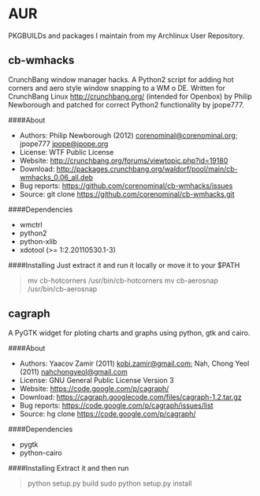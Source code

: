 #  AUR
PKGBUILDs and packages I maintain from my Archlinux User Repository.

## cb-wmhacks
CrunchBang window manager hacks. A Python2 script for adding hot corners and aero style window snapping to a WM o DE. Written for CrunchBang Linux <http://crunchbang.org/> (intended for Openbox) by Philip Newborough and patched for correct Python2 functionality by jpope777.

####About
* Authors:	Philip Newborough (2012) <corenominal@corenominal.org>; jpope777 <jpope@jpope.org>
* License:	WTF Public License
* Website:	http://crunchbang.org/forums/viewtopic.php?id=19180
* Download:	http://packages.crunchbang.org/waldorf/pool/main/cb-wmhacks_0.06_all.deb
* Bug reports:	https://github.com/corenominal/cb-wmhacks/issues
* Source:	git clone https://github.com/corenominal/cb-wmhacks.git
 
####Dependencies
* wmctrl
* python2
* python-xlib
* xdotool (>= 1:2.20110530.1-3)

####Installing
Just extract it and run it locally or move it to your $PATH
>mv cb-hotcorners /usr/bin/cb-hotcorners
>mv cb-aerosnap /usr/bin/cb-aerosnap


## cagraph
A PyGTK widget for ploting charts and graphs using python, gtk and cairo.

####About
* Authors:	Yaacov Zamir (2011) <kobi.zamir@gmail.com>; Nah, Chong Yeol (2011) <nahchongyeol@gmail.com>
* License:	GNU General Public License Version 3
* Website:	https://code.google.com/p/cagraph/
* Download:	https://cagraph.googlecode.com/files/cagraph-1.2.tar.gz
* Bug reports:	https://code.google.com/p/cagraph/issues/list
* Source:	hg clone https://code.google.com/p/cagraph/

####Dependencies
* pygtk
* python-cairo
 
####Installing
Extract it and then run
> python setup.py build
> sudo python setup.py install


